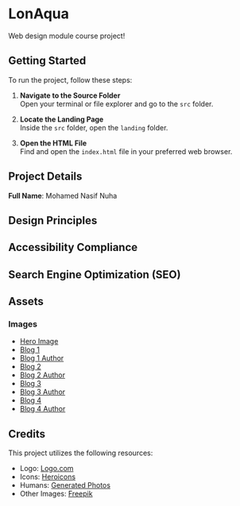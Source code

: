 # LonAqua
Web design module course project!

## Getting Started
To run the project, follow these steps:

1. **Navigate to the Source Folder**  
   Open your terminal or file explorer and go to the `src` folder.

2. **Locate the Landing Page**  
   Inside the `src` folder, open the `landing` folder.

3. **Open the HTML File**  
   Find and open the `index.html` file in your preferred web browser.

## Project Details
**Full Name**: Mohamed Nasif Nuha

## Design Principles

## Accessibility Compliance

## Search Engine Optimization (SEO)

## Assets
### Images
- [Hero Image](https://www.freepik.com/free-photo/athletic-woman-enjoying-blue-drink_1699559.htm)
- [Blog 1](https://www.freepik.com/free-photo/young-woman-standing-front-blue-sea-drinking-water-from-bottle_3573961.htm)
- [Blog 1 Author](https://generated.photos/)
- [Blog 2](https://www.freepik.com/free-photo/funny-beautiful-boy-shows-bottle_6448930.htm)
- [Blog 2 Author](https://generated.photos/)
- [Blog 3](https://www.freepik.com/free-photo/side-view-athlete-training-with-blue-background_5336018.htm)
- [Blog 3 Author](https://generated.photos/)
- [Blog 4](https://www.freepik.com/free-photo/human-hand-holding-bottle-water_1129139.htm)
- [Blog 4 Author](https://generated.photos/)

## Credits
This project utilizes the following resources:
- Logo: [Logo.com](https://logo.com/)
- Icons: [Heroicons](https://heroicons.com)
- Humans: [Generated Photos](https://generated.photos/)
- Other Images: [Freepik](https://www.freepik.com/)
